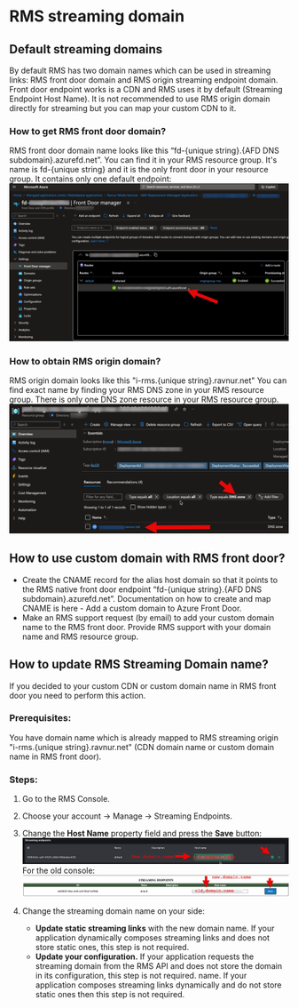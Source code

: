 # RMS streaming domain

## Default streaming domains

By default RMS has two domain names which can be used in streaming links: RMS front door domain and RMS origin streaming endpoint domain.
Front door endpoint works is a CDN and RMS uses it by default (Streaming Endpoint Host Name). It is not recommended to use RMS origin domain directly for streaming but you can map your custom CDN to it.

### How to get RMS front door domain?

RMS front door domain name looks like this “fd-{unique string}.{AFD DNS subdomain}.azurefd.net”.
You can find it in your RMS resource group. It's name is fd-{unique string} and it is the only front door in your resource group.
It contains only one default endpoint:
![RMS Console endpoints](img/portal-RMS-front-door-endpoint.jpg)

### How to obtain RMS origin domain?

RMS origin domain looks like this "i-rms.{unique string}.ravnur.net"
You can find exact name by finding your RMS DNS zone in your RMS resource group. There is only one DNS zone resource in your RMS resource group.
![RMS Console endpoints](img/portal-RMS-origin-domain.jpg)

## How to use custom domain with RMS front door?

* Create the CNAME record for the alias host domain so that it points to the RMS native front door endpoint “fd-{unique string}.{AFD DNS subdomain}.azurefd.net”. Documentation on how to create and map CNAME is here - Add a custom domain to Azure Front Door.
* Make an RMS support request (by email) to add your custom domain name to the RMS front door. Provide RMS support with your domain name and RMS resource group.

## How to update RMS Streaming Domain name?

If you decided to your custom CDN or custom domain name in RMS front door you need to perform this action.

### Prerequisites:

You have domain name which is already mapped to RMS streaming origin "i-rms.{unique string}.ravnur.net" (CDN domain name or custom domain name in RMS front door).

### Steps:

1. Go to the RMS Console.
2. Choose your account -> Manage -> Streaming Endpoints.
3. Change the **Host Name** property field and press the **Save** button:
   ![RMS Console endpoints new console](img/console-SE-change-domain-new.jpg)
   For the old console:
   ![RMS Console endpoints old console](img/console-SE-change-domain.jpg)

4. Change the streaming domain name on your side:
   - **Update static streaming links** with the new domain name. If your application dynamically composes streaming links and does not store static ones, this step is not required.
   - **Update your configuration.** If your application requests the streaming domain from the RMS API and does not store the domain in its configuration, this step is not required.
name. If your application composes streaming links dynamically and do not store static ones then this step is not required.
